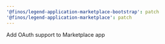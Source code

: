 ```yaml
---
'@finos/legend-application-marketplace-bootstrap': patch
'@finos/legend-application-marketplace': patch
---
```


Add OAuth support to Marketplace app
